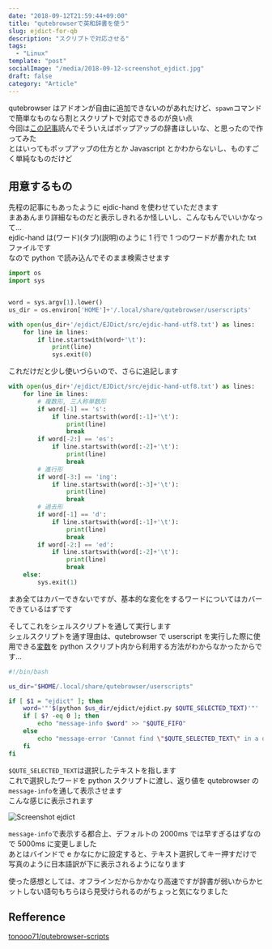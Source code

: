 ```yaml
---
date: "2018-09-12T21:59:44+09:00"
title: "qutebrowserで英和辞書を使う"
slug: ejdict-for-qb
description: "スクリプトで対応させる"
tags:
  - "Linux"
template: "post"
socialImage: "/media/2018-09-12-screenshot_ejdict.jpg"
draft: false
category: "Article"
---
```


qutebrowser はアドオンが自由に追加できないのがあれだけど、`spawn`コマンドで簡単なものなら割とスクリプトで対応できるのが良い点  
今回は[この記事](https://qiita.com/wtetsu/items/c43232c6c44918e977c9)読んでそういえばポップアップの辞書ほしいな、と思ったので作ってみた  
とはいってもポップアップの仕方とか Javascript とかわからないし、ものすごく単純なものだけど

## 用意するもの

先程の記事にもあったように ejdic-hand を使わせていただきます  
まああんまり詳細なものだと表示しきれるか怪しいし、こんなもんでいいかなって...  
ejdic-hand は(ワード)(タブ)(説明)のように 1 行で 1 つのワードが書かれた txt ファイルです  
なので python で読み込んでそのまま検索させます

```python
import os
import sys


word = sys.argv[1].lower()
us_dir = os.environ['HOME']+'/.local/share/qutebrowser/userscripts'

with open(us_dir+'/ejdict/EJDict/src/ejdic-hand-utf8.txt') as lines:
    for line in lines:
        if line.startswith(word+'\t'):
            print(line)
            sys.exit(0)
```

これだけだと少し使いづらいので、さらに追記します

```python
with open(us_dir+'/ejdict/EJDict/src/ejdic-hand-utf8.txt') as lines:
    for line in lines:
        # 複数形, 三人称単数形
        if word[-1] == 's':
            if line.startswith(word[:-1]+'\t'):
                print(line)
                break
        if word[-2:] == 'es':
            if line.startswith(word[:-2]+'\t'):
                print(line)
                break
        # 進行形
        if word[-3:] == 'ing':
            if line.startswith(word[:-3]+'\t'):
                print(line)
                break
        # 過去形
        if word[-1] == 'd':
            if line.startswith(word[:-1]+'\t'):
                print(line)
                break
        if word[-2:] == 'ed':
            if line.startswith(word[:-2]+'\t'):
                print(line)
                break
    else:
        sys.exit(1)
```

まあ全てはカバーできないですが、基本的な変化をするワードについてはカバーできているはずです

そしてこれをシェルスクリプトを通して実行します  
シェルスクリプトを通す理由は、qutebrowser で userscript を実行した際に使用できる[変数](https://github.com/qutebrowser/qutebrowser/blob/master/doc/userscripts.asciidoc)を python スクリプト内から利用する方法がわからなかったからです...

```bash
#!/bin/bash

us_dir="$HOME/.local/share/qutebrowser/userscripts"

if [ $1 = "ejdict" ]; then
    word='"'$(python $us_dir/ejdict/ejdict.py $QUTE_SELECTED_TEXT)'"'
    if [ $? -eq 0 ]; then
        echo "message-info $word" >> "$QUTE_FIFO"
    else
        echo "message-error 'Cannot find \"$QUTE_SELECTED_TEXT\" in a dictionary'" >> "$QUTE_FIFO"
    fi
fi
```

`$QUTE_SELECTED_TEXT`は選択したテキストを指します  
これで選択したワードを python スクリプトに渡し、返り値を qutebrowser の`message-info`を通して表示させます  
こんな感じに表示されます

![Screenshot ejdict](/media/2018-09-12-screenshot_ejdict.jpg)

`message-info`で表示する都合上、デフォルトの 2000ms では早すぎるはずなので 5000ms に変更しました  
あとはバインドで e かなにかに設定すると、テキスト選択してキー押すだけで写真のように日本語訳が下に表示されるようになります

使った感想としては、オフラインだからかかなり高速ですが辞書が弱いからかヒットしない語句もちらほら見受けられるのがちょっと気になりました

## Refference

[tonooo71/qutebrowser-scripts](https://github.com/tonooo71/qutebrowser-scripts)
